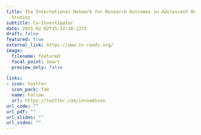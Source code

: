 ```yaml
---
title: The International Network for Research Outcomes in Adolescent Depression
  Studies
subtitle: Co-Investigator
date: 2021-02-02T15:32:38.137Z
draft: false
featured: true
external_link: https://www.in-roads.org/
image:
  filename: featured
  focal_point: Smart
  preview_only: false
  
links:
- icon: twitter
  icon_pack: fab
  name: Follow
  url: https://twitter.com/inroadscos
url_code: ""
url_pdf: ""
url_slides: ""
url_video: ""
---
```

